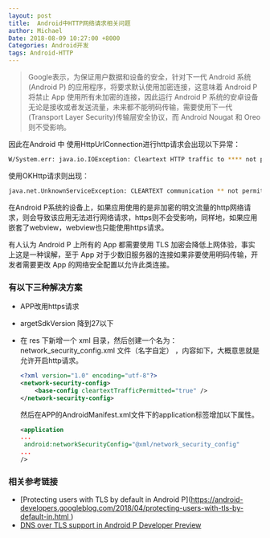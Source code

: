 ```yaml
---
layout: post
title:  Android中HTTP网络请求相关问题
author: Michael
Date: 2018-08-09 10:27:00 +8000
Categories: Android开发
tags: Android-HTTP
---
```


> Google表示，为保证用户数据和设备的安全，针对下一代 Android 系统(Android P) 的应用程序，将要求默认使用加密连接，这意味着 Android P 将禁止 App 使用所有未加密的连接，因此运行 Android P 系统的安卓设备无论是接收或者发送流量，未来都不能明码传输，需要使用下一代(Transport Layer Security)传输层安全协议，而 Android Nougat 和 Oreo 则不受影响。

因此在Android 中 使用HttpUrlConnection进行http请求会出现以下异常：

```bash
W/System.err: java.io.IOException: Cleartext HTTP traffic to **** not permitted
```

使用OKHttp请求则出现：

```bash
java.net.UnknownServiceException: CLEARTEXT communication ** not permitted by network security policy
```

在Android P系统的设备上，如果应用使用的是非加密的明文流量的http网络请求，则会导致该应用无法进行网络请求，https则不会受影响，同样地，如果应用嵌套了webview，webview也只能使用https请求。

有人认为 Android P 上所有的 App 都需要使用 TLS 加密会降低上网体验，事实上这是一种误解，至于 App 对于少数旧服务器的连接如果非要使用明码传输，开发者需要更改 App 的网络安全配置以允许此类连接。

### 有以下三种解决方案

- APP改用https请求

- argetSdkVersion 降到27以下

- 在 res 下新增一个 xml 目录，然后创建一个名为：network_security_config.xml 文件（名字自定） ，内容如下，大概意思就是允许开启http请求。

  ```xml
  <?xml version="1.0" encoding="utf-8"?>
  <network-security-config>
      <base-config cleartextTrafficPermitted="true" />
  </network-security-config>
  ```

  然后在APP的AndroidManifest.xml文件下的application标签增加以下属性。

  ```xml
  <application
  ...
   android:networkSecurityConfig="@xml/network_security_config"
  ...
  />
  ```

### 相关参考链接
- [Protecting users with TLS by default in Android P]([https://android-developers.googleblog.com/2018/04/protecting-users-with-tls-by-default-in.html ](https://android-developers.googleblog.com/2018/04/protecting-users-with-tls-by-default-in.html))
- [DNS over TLS support in Android P Developer Preview](https://android-developers.googleblog.com/2018/04/dns-over-tls-support-in-android-p.html)